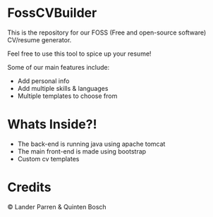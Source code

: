 # FossCVBuilder

This is the repository for our FOSS (Free and open-source software) CV/resume generator.

Feel free to use this tool to spice up your resume!

Some of our main features include:

  - Add personal info
  - Add multiple skills & languages
  - Multiple templates to choose from

# Whats Inside?!

  - The back-end is running java using apache tomcat
  - The main front-end is made using bootstrap
  - Custom cv templates


# Credits

&copy; Lander Parren & Quinten Bosch
